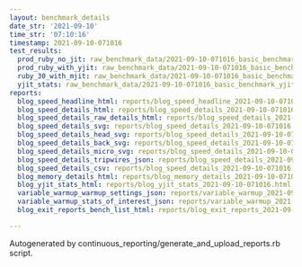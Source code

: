 ```yaml
---
layout: benchmark_details
date_str: '2021-09-10'
time_str: '07:10:16'
timestamp: 2021-09-10-071016
test_results:
  prod_ruby_no_jit: raw_benchmark_data/2021-09-10-071016_basic_benchmark_prod_ruby_no_jit.json
  prod_ruby_with_yjit: raw_benchmark_data/2021-09-10-071016_basic_benchmark_prod_ruby_with_yjit.json
  ruby_30_with_mjit: raw_benchmark_data/2021-09-10-071016_basic_benchmark_ruby_30_with_mjit.json
  yjit_stats: raw_benchmark_data/2021-09-10-071016_basic_benchmark_yjit_stats.json
reports:
  blog_speed_headline_html: reports/blog_speed_headline_2021-09-10-071016.html
  blog_speed_details_html: reports/blog_speed_details_2021-09-10-071016.html
  blog_speed_details_raw_details_html: reports/blog_speed_details_2021-09-10-071016.raw_details.html
  blog_speed_details_svg: reports/blog_speed_details_2021-09-10-071016.svg
  blog_speed_details_head_svg: reports/blog_speed_details_2021-09-10-071016.head.svg
  blog_speed_details_back_svg: reports/blog_speed_details_2021-09-10-071016.back.svg
  blog_speed_details_micro_svg: reports/blog_speed_details_2021-09-10-071016.micro.svg
  blog_speed_details_tripwires_json: reports/blog_speed_details_2021-09-10-071016.tripwires.json
  blog_speed_details_csv: reports/blog_speed_details_2021-09-10-071016.csv
  blog_memory_details_html: reports/blog_memory_details_2021-09-10-071016.html
  blog_yjit_stats_html: reports/blog_yjit_stats_2021-09-10-071016.html
  variable_warmup_warmup_settings_json: reports/variable_warmup_2021-09-10-071016.warmup_settings.json
  variable_warmup_stats_of_interest_json: reports/variable_warmup_2021-09-10-071016.stats_of_interest.json
  blog_exit_reports_bench_list_html: reports/blog_exit_reports_2021-09-10-071016.bench_list.html

---
```

Autogenerated by continuous_reporting/generate_and_upload_reports.rb script.
